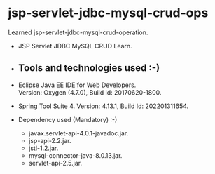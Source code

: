 # jsp-servlet-jdbc-mysql-crud-ops

 Learned jsp-servlet-jdbc-mysql-crud-operation.
 
  * JSP Servlet JDBC MySQL CRUD Learn.
  
  * Tools and technologies used :-)
    -----------------------------
    
  * Eclipse Java EE IDE for Web Developers.  
	Version: Oxygen (4.7.0), Build id: 20170620-1800.
	
  * Spring Tool Suite 4.
	Version: 4.13.1, Build Id: 202201311654.
  
  * Dependency used (Mandatory) :-)
    
     * javax.servlet-api-4.0.1-javadoc.jar.
     * jsp-api-2.2.jar.
     * jstl-1.2.jar.
     * mysql-connector-java-8.0.13.jar.
     * servlet-api-2.5.jar.
